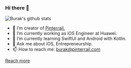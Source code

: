 ### Hi there 👋

![Burak's github stats](https://github-readme-stats.vercel.app/api/?username=burakgunduztr&show_icons=true&title_color=fff&icon_color=79ff97&text_color=9f9f9f&bg_color=151515)

- 💼 I’m creator of [Pinterrail.](https://pinterrail.com/app)
- 🔭 I’m currently working as iOS Engineer at Huawei.
- 🌱 I’m currently learning SwiftUI and Android with Kotlin.
- 💬 Ask me about iOS, Entrepreneurship.
- 📫 How to reach me: burak@pinterrail.com

[Reach more](https://burakgunduztr.github.io)
